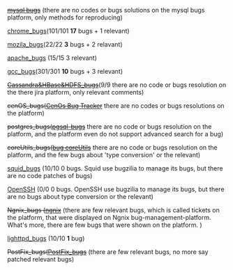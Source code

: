 
~~[mysql bugs](https://github.com/tanhuang01/bugstatics/blob/main/mysql_bugs.md)~~ (there are no codes or bugs solutions on the mysql bugs platform, only methods for reproducing)

[chrome_bugs](https://github.com/tanhuang01/bugstatics/blob/main/chromium_bugs.md)(101/101 **17** bugs + 1 relevant)

[mozila_bugs](https://github.com/tanhuang01/bugstatics/blob/main/mozila_bugs.md)(22/22 **3** bugs + 2 relavant)

[apache_bugs](https://github.com/tanhuang01/bugstatics/blob/main/apache_bugs.md) (15/15 3 relevant) 

[gcc_bugs](https://github.com/tanhuang01/bugstatics/blob/main/GCC_bugs.md)(301/301 **10** bugs + 3 relevant)

~~[Cassandra&HBase&HDFS_bugs](https://github.com/tanhuang01/bugstatics/blob/main/Cassandra_Hbase_HDFS_bugs.md)~~(9/9 there are no code or bugs resolution on the there jira platform, only relevant comments)

~~cenOS_bugs([CenOs Bug Tracker](https://bugs.centos.org/view_all_bug_page.php?refresh=true)~~ there are no codes or bugs resolutions on the platform)

~~postgres_bugs([pgsql-bugs](https://www.postgresql.org/list/pgsql-bugs/)~~ there are no code or bugs resolution on the platform, and the platform even do not support advanced search for a bug)

~~coreUtils_bugs([bug coreUtils](https://lists.gnu.org/archive/cgi-bin/namazu.cgi?query=%22type+conversion%22+%7C+%22type+casting%22+%7C+%22type+coercion%22+%7C+%22type+juggling%22+%7C+%22type+confuion%22+%7C+%22upcast%22+%7C+%22downcast%22&submit=Search%21&idxname=bug-coreutils&max=100&result=normal&sort=score)~~ there are no code or bugs resolution on the platform, and the few bugs about 'type conversion' or the relevant)

[squid_bugs](https://github.com/tanhuang01/bugstatics/blob/main/squid_bugs.md) (10/10 0 bugs. Squid use bugzilia to manage its bugs, but there are no code patches of bugs)

[OpenSSH](https://bugzilla.mindrot.org/buglist.cgi?bug_status=__closed__&content=%22type%20conversion%22%20%7C%20%22type%20casting%22%20%7C%20%22type%20coercion%22%20%7C%20%22type%20juggling%22%20%7C%20%22type%20confusion%22%20%7C%20%22downcast%22%20%7C%20%22upcast%22&no_redirect=1&order=Importance&query_format=specific) (0/0 0 bugs. OpenSSH use bugzilia to manage its bugs, but there are no bugs about type conversion or the relevant)

~~Ngnix_bugs ([ngnix](https://trac.nginx.org/nginx/ticket/1368#no1)~~ (there are few relevant bugs, which is called tickets on the platform, that were displayed on Ngnix bug-management-platform. What's more, there are few bugs that were shown on the platform. )

[lighttpd_bugs](https://github.com/tanhuang01/bugstatics/blob/main/lighttpd_bugs.md) (10/10 **1** bug)

~~PostFix_bugs([PostFix_bugs](https://rt.cpan.org/Search/Simple.html)~~ (there are few relevant bugs, no more say patched relevant bugs)










